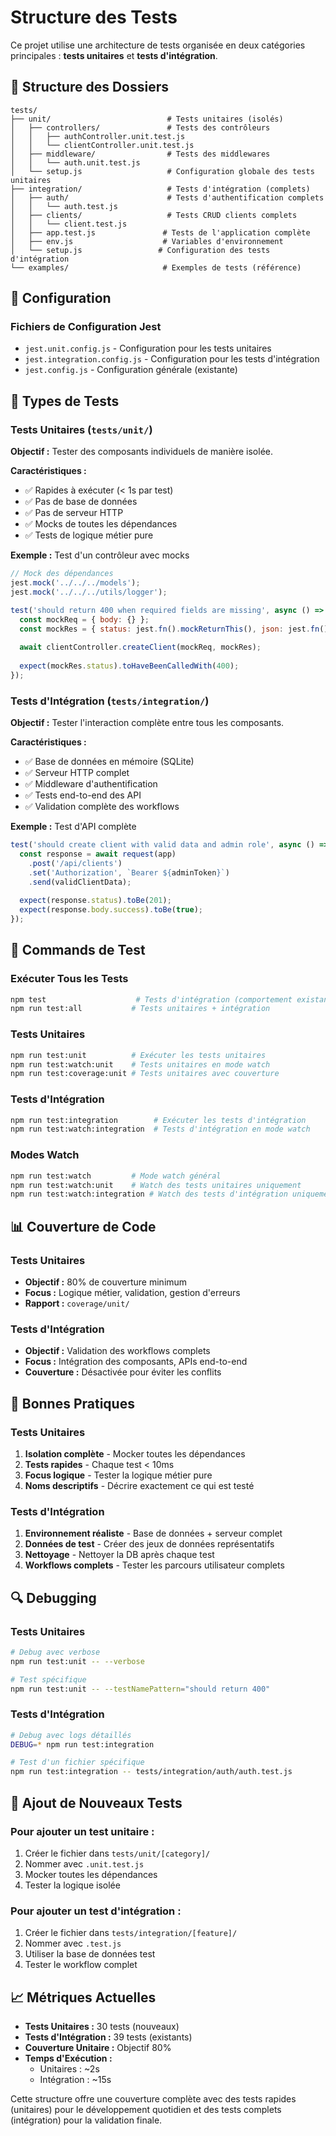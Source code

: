 # Structure des Tests

Ce projet utilise une architecture de tests organisée en deux catégories principales : **tests unitaires** et **tests d'intégration**.

## 📁 Structure des Dossiers

```
tests/
├── unit/                          # Tests unitaires (isolés)
│   ├── controllers/               # Tests des contrôleurs
│   │   ├── authController.unit.test.js
│   │   └── clientController.unit.test.js
│   ├── middleware/                # Tests des middlewares
│   │   └── auth.unit.test.js
│   └── setup.js                   # Configuration globale des tests unitaires
├── integration/                   # Tests d'intégration (complets)
│   ├── auth/                      # Tests d'authentification complets
│   │   └── auth.test.js
│   ├── clients/                   # Tests CRUD clients complets
│   │   └── client.test.js
│   ├── app.test.js               # Tests de l'application complète
│   ├── env.js                    # Variables d'environnement
│   └── setup.js                 # Configuration des tests d'intégration
└── examples/                     # Exemples de tests (référence)
```

## 🔧 Configuration

### Fichiers de Configuration Jest

- `jest.unit.config.js` - Configuration pour les tests unitaires
- `jest.integration.config.js` - Configuration pour les tests d'intégration
- `jest.config.js` - Configuration générale (existante)

## 🧪 Types de Tests

### Tests Unitaires (`tests/unit/`)

**Objectif :** Tester des composants individuels de manière isolée.

**Caractéristiques :**
- ✅ Rapides à exécuter (< 1s par test)
- ✅ Pas de base de données
- ✅ Pas de serveur HTTP
- ✅ Mocks de toutes les dépendances
- ✅ Tests de logique métier pure

**Exemple :** Test d'un contrôleur avec mocks
```javascript
// Mock des dépendances
jest.mock('../../../models');
jest.mock('../../../utils/logger');

test('should return 400 when required fields are missing', async () => {
  const mockReq = { body: {} };
  const mockRes = { status: jest.fn().mockReturnThis(), json: jest.fn() };
  
  await clientController.createClient(mockReq, mockRes);
  
  expect(mockRes.status).toHaveBeenCalledWith(400);
});
```

### Tests d'Intégration (`tests/integration/`)

**Objectif :** Tester l'interaction complète entre tous les composants.

**Caractéristiques :**
- ✅ Base de données en mémoire (SQLite)
- ✅ Serveur HTTP complet
- ✅ Middleware d'authentification
- ✅ Tests end-to-end des API
- ✅ Validation complète des workflows

**Exemple :** Test d'API complète
```javascript
test('should create client with valid data and admin role', async () => {
  const response = await request(app)
    .post('/api/clients')
    .set('Authorization', `Bearer ${adminToken}`)
    .send(validClientData);
    
  expect(response.status).toBe(201);
  expect(response.body.success).toBe(true);
});
```

## 🚀 Commands de Test

### Exécuter Tous les Tests
```bash
npm test                    # Tests d'intégration (comportement existant)
npm run test:all           # Tests unitaires + intégration
```

### Tests Unitaires
```bash
npm run test:unit          # Exécuter les tests unitaires
npm run test:watch:unit    # Tests unitaires en mode watch
npm run test:coverage:unit # Tests unitaires avec couverture
```

### Tests d'Intégration
```bash
npm run test:integration        # Exécuter les tests d'intégration
npm run test:watch:integration  # Tests d'intégration en mode watch
```

### Modes Watch
```bash
npm run test:watch         # Mode watch général
npm run test:watch:unit    # Watch des tests unitaires uniquement
npm run test:watch:integration # Watch des tests d'intégration uniquement
```

## 📊 Couverture de Code

### Tests Unitaires
- **Objectif :** 80% de couverture minimum
- **Focus :** Logique métier, validation, gestion d'erreurs
- **Rapport :** `coverage/unit/`

### Tests d'Intégration
- **Objectif :** Validation des workflows complets
- **Focus :** Intégration des composants, APIs end-to-end
- **Couverture :** Désactivée pour éviter les conflits

## 🎯 Bonnes Pratiques

### Tests Unitaires
1. **Isolation complète** - Mocker toutes les dépendances
2. **Tests rapides** - Chaque test < 10ms
3. **Focus logique** - Tester la logique métier pure
4. **Noms descriptifs** - Décrire exactement ce qui est testé

### Tests d'Intégration
1. **Environnement réaliste** - Base de données + serveur complet
2. **Données de test** - Créer des jeux de données représentatifs
3. **Nettoyage** - Nettoyer la DB après chaque test
4. **Workflows complets** - Tester les parcours utilisateur complets

## 🔍 Debugging

### Tests Unitaires
```bash
# Debug avec verbose
npm run test:unit -- --verbose

# Test spécifique
npm run test:unit -- --testNamePattern="should return 400"
```

### Tests d'Intégration
```bash
# Debug avec logs détaillés
DEBUG=* npm run test:integration

# Test d'un fichier spécifique
npm run test:integration -- tests/integration/auth/auth.test.js
```

## 📝 Ajout de Nouveaux Tests

### Pour ajouter un test unitaire :
1. Créer le fichier dans `tests/unit/[category]/`
2. Nommer avec `.unit.test.js`
3. Mocker toutes les dépendances
4. Tester la logique isolée

### Pour ajouter un test d'intégration :
1. Créer le fichier dans `tests/integration/[feature]/`
2. Nommer avec `.test.js`
3. Utiliser la base de données test
4. Tester le workflow complet

## 📈 Métriques Actuelles

- **Tests Unitaires :** 30 tests (nouveaux)
- **Tests d'Intégration :** 39 tests (existants)
- **Couverture Unitaire :** Objectif 80%
- **Temps d'Exécution :**
  - Unitaires : ~2s
  - Intégration : ~15s

Cette structure offre une couverture complète avec des tests rapides (unitaires) pour le développement quotidien et des tests complets (intégration) pour la validation finale.
